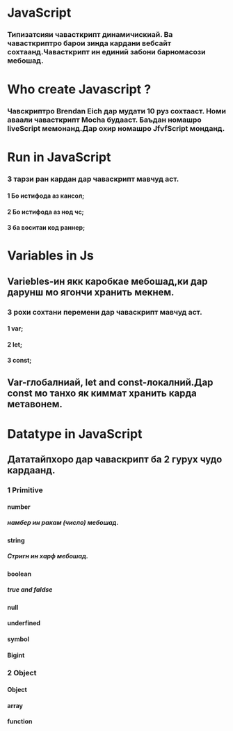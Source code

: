 # JavaScript

### Типизатсияи чавасткрипт динамичискиай. Ва чавасткриптро барои зинда кардани вебсайт сохтаанд.Чавасткрипт ин единий забони барномасози мебошад.

# Who create Javascript ?

### Чавскриптро Brendan Eich дар мудати 10 руз сохтааст. Номи аваали чавасткрипт Mocha будааст. Баъдан номашро liveScript мемонанд.Дар охир номашро JfvfScript монданд.

# Run in JavaScript

### 3 тарзи ран кардан дар чаваскрипт мавчуд аст.

#### 1 Бо истифода аз кансол;

#### 2 Бо истифода аз нод чc;

#### 3 ба воситаи код раннер;

# Variables in Js

## Variebles-ин якк каробкае мебошад,ки дар дарунш мо ягончи хранить мекнем.

### 3 рохи сохтани перемени дар чаваскрипт мавчуд аст.

#### 1 var;

#### 2 let;

#### 3 const;

## Var-глобалниай, let and const-локалний.Дар const мо танхо як киммат хранить карда метавонем.

# Datatype in JavaScript
## Дататайпхоро дар чаваскрипт ба 2 гурух чудо кардаанд.
### 1 Primitive
#### number
##### намбер ин ракам (число) мебошад.
#### string
##### Стригн ин харф мебошад.
#### boolean
##### true and faldse
#### null
#### underfined
#### symbol
#### Bigint
### 2 Object
#### Object
#### array
#### function


